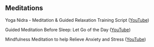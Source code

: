 ## Meditations

Yoga Nidra - Meditation & Guided Relaxation Training Script ([YouTube](https://www.youtube.com/watch?v=vvldC6mzLvA))

Guided Meditation Before Sleep: Let Go of the Day ([YouTube](https://www.youtube.com/watch?v=5itkfGLcb5E))

Mindfulness Meditation to help Relieve Anxiety and Stress ([YouTube](https://www.youtube.com/watch?v=Fpiw2hH-dlc))
